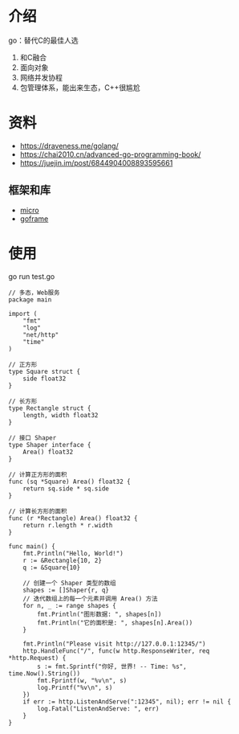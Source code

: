 # 介绍
go：替代C的最佳人选
1. 和C融合
1. 面向对象
1. 网络并发协程
1. 包管理体系，能出来生态，C++很尴尬

# 资料
* https://draveness.me/golang/
* https://chai2010.cn/advanced-go-programming-book/
* https://juejin.im/post/6844904008893595661

## 框架和库
* [micro](https://github.com/micro/micro)
* [goframe](https://goframe.org/pages/viewpage.action?pageId=1114399)

# 使用
go run test.go
```
// 多态，Web服务
package main

import (
    "fmt"
    "log"
    "net/http"
    "time"
)

// 正方形
type Square struct {
	side float32
}

// 长方形
type Rectangle struct {
	length, width float32
}

// 接口 Shaper
type Shaper interface {
	Area() float32
}

// 计算正方形的面积
func (sq *Square) Area() float32 {
	return sq.side * sq.side
}

// 计算长方形的面积
func (r *Rectangle) Area() float32 {
	return r.length * r.width
}

func main() {
	fmt.Println("Hello, World!")
	r := &Rectangle{10, 2}
	q := &Square{10}

	// 创建一个 Shaper 类型的数组
	shapes := []Shaper{r, q}
	// 迭代数组上的每一个元素并调用 Area() 方法
	for n, _ := range shapes {
		fmt.Println("图形数据: ", shapes[n])
		fmt.Println("它的面积是: ", shapes[n].Area())
	}

	fmt.Println("Please visit http://127.0.0.1:12345/")
    http.HandleFunc("/", func(w http.ResponseWriter, req *http.Request) {
        s := fmt.Sprintf("你好, 世界! -- Time: %s", time.Now().String())
        fmt.Fprintf(w, "%v\n", s)
        log.Printf("%v\n", s)
    })
    if err := http.ListenAndServe(":12345", nil); err != nil {
        log.Fatal("ListenAndServe: ", err)
    }
}
```

